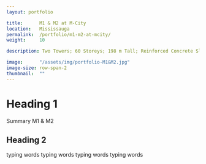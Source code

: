 ```yaml
---
layout: portfolio

title:      M1 & M2 at M-City
location:   Mississauga
permalink:  /portfolio/m1-m2-at-mcity/
weight:     10

description: Two Towers; 60 Storeys; 198 m Tall; Reinforced Concrete Slabs and Walls

image:      "/assets/img/portfolio-M1&M2.jpg"
image-size: row-span-2
thumbnail:  ""
---
```


# Heading 1

Summary M1 & M2

## Heading 2

typing words typing words typing words typing words